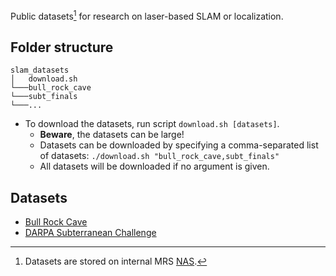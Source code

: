 Public datasets[^1] for research on laser-based SLAM or localization.

## Folder structure
```
slam_datasets
│   download.sh
└───bull_rock_cave
└───subt_finals
└───...
```
- To download the datasets, run script `download.sh [datasets]`.
  - **Beware**, the datasets can be large!
  - Datasets can be downloaded by specifying a comma-separated list of datasets: `./download.sh "bull_rock_cave,subt_finals"`
  - All datasets will be downloaded if no argument is given.

## Datasets
- [Bull Rock Cave](./bull_rock_cave/README.md)
- [DARPA Subterranean Challenge](./descriptions/darpa_subt.md)

[^1]: Datasets are stored on internal MRS [NAS](https://nasmrs.felk.cvut.cz/index.php/apps/files/?dir=/shared/PERMANENT/slam_datasets&fileid=2620203).
